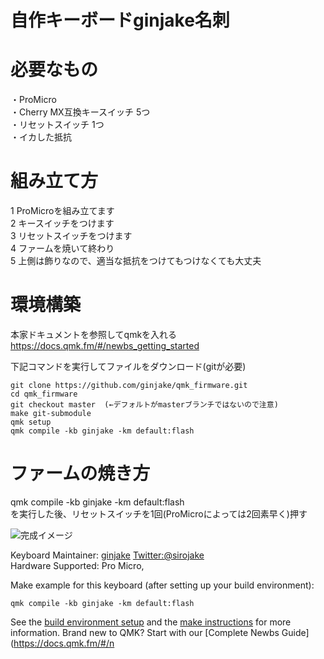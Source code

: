 # 自作キーボードginjake名刺

# 必要なもの
・ProMicro  
・Cherry MX互換キースイッチ 5つ  
・リセットスイッチ 1つ  
・イカした抵抗  

# 組み立て方

1 ProMicroを組み立てます  
2 キースイッチをつけます  
3 リセットスイッチをつけます  
4 ファームを焼いて終わり  
5 上側は飾りなので、適当な抵抗をつけてもつけなくても大丈夫

# 環境構築
本家ドキュメントを参照してqmkを入れる 
https://docs.qmk.fm/#/newbs_getting_started  

下記コマンドを実行してファイルをダウンロード(gitが必要)  
```
git clone https://github.com/ginjake/qmk_firmware.git
cd qmk_firmware  
git checkout master  (←デフォルトがmasterブランチではないので注意)
make git-submodule
qmk setup  
qmk compile -kb ginjake -km default:flash
```

# ファームの焼き方
qmk compile -kb ginjake -km default:flash  
を実行した後、リセットスイッチを1回(ProMicroによっては2回素早く)押す

![完成イメージ](https://user-images.githubusercontent.com/16838187/166251041-8003cde5-276f-4061-9202-c83586fbb0fd.jpg)

Keyboard Maintainer: [ginjake](https://github.com/ginjake) [Twitter:@sirojake](https://twitter.com/sirojake)  
Hardware Supported: Pro Micro, 

Make example for this keyboard (after setting up your build environment):

    qmk compile -kb ginjake -km default:flash

See the [build environment setup](https://docs.qmk.fm/#/getting_started_build_tools) and the [make instructions](https://docs.qmk.fm/#/getting_started_make_guide) for more information. Brand new to QMK? Start with our [Complete Newbs Guide](https://docs.qmk.fm/#/n
